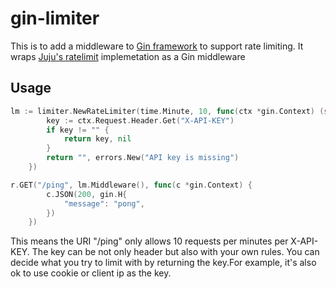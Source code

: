 # gin-limiter

This is to add a middleware to [Gin framework](https://github.com/gin-gonic/gin) to support rate limiting. It wraps [Juju's ratelimit](https://github.com/juju/ratelimit) implemetation as a Gin middleware

## Usage

```go
lm := limiter.NewRateLimiter(time.Minute, 10, func(ctx *gin.Context) (string, error) {
		key := ctx.Request.Header.Get("X-API-KEY")
		if key != "" {
			return key, nil
		}
		return "", errors.New("API key is missing")
	})

r.GET("/ping", lm.Middleware(), func(c *gin.Context) {
		c.JSON(200, gin.H{
			"message": "pong",
		})
	})
```

This means the URI "/ping" only allows 10 requests per minutes per X-API-KEY. The key can be not only header but also with your own rules. You can decide what you try to limit with by returning the key.For example, it's also ok to use cookie or client ip as the key. 
